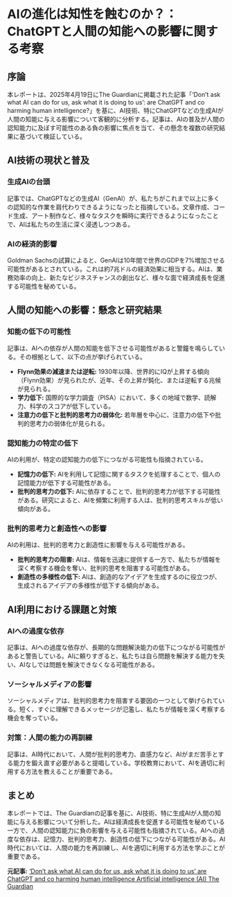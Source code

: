 # AIの進化は知性を蝕むのか？：ChatGPTと人間の知能への影響に関する考察

## 序論

本レポートは、2025年4月19日にThe Guardianに掲載された記事「‘Don’t ask what AI can do for us, ask what it is doing to us’: are ChatGPT and co harming human intelligence?」を基に、AI技術、特にChatGPTなどの生成AIが人間の知能に与える影響について客観的に分析する。記事は、AIの普及が人間の認知能力に及ぼす可能性のある負の影響に焦点を当て、その懸念を複数の研究結果に基づいて検証している。

## AI技術の現状と普及

### 生成AIの台頭

記事では、ChatGPTなどの生成AI（GenAI）が、私たちがこれまで以上に多くの認知的な作業を肩代わりできるようになったと指摘している。文章作成、コード生成、アート制作など、様々なタスクを瞬時に実行できるようになったことで、AIは私たちの生活に深く浸透しつつある。

### AIの経済的影響

Goldman Sachsの試算によると、GenAIは10年間で世界のGDPを7%増加させる可能性があるとされている。これは約7兆ドルの経済効果に相当する。AIは、業務効率の向上、新たなビジネスチャンスの創出など、様々な面で経済成長を促進する可能性を秘めている。

## 人間の知能への影響：懸念と研究結果

### 知能の低下の可能性

記事は、AIへの依存が人間の知能を低下させる可能性があると警鐘を鳴らしている。その根拠として、以下の点が挙げられている。

* **Flynn効果の減速または逆転:** 1930年以降、世界的にIQが上昇する傾向（Flynn効果）が見られたが、近年、その上昇が鈍化、または逆転する兆候が見られる。
* **学力低下:** 国際的な学力調査（PISA）において、多くの地域で数学、読解力、科学のスコアが低下している。
* **注意力の低下と批判的思考力の弱体化:** 若年層を中心に、注意力の低下や批判的思考力の弱体化が見られる。

### 認知能力の特定の低下

AIの利用が、特定の認知能力の低下につながる可能性も指摘されている。

* **記憶力の低下:** AIを利用して記憶に関するタスクを処理することで、個人の記憶能力が低下する可能性がある。
* **批判的思考力の低下:** AIに依存することで、批判的思考力が低下する可能性がある。研究によると、AIを頻繁に利用する人は、批判的思考スキルが低い傾向がある。

### 批判的思考力と創造性への影響

AIの利用は、批判的思考力と創造性に影響を与える可能性がある。

* **批判的思考力の阻害:** AIは、情報を迅速に提供する一方で、私たちが情報を深く考察する機会を奪い、批判的思考を阻害する可能性がある。
* **創造性の多様性の低下:** AIは、創造的なアイデアを生成するのに役立つが、生成されるアイデアの多様性が低下する傾向がある。

## AI利用における課題と対策

### AIへの過度な依存

記事は、AIへの過度な依存が、長期的な問題解決能力の低下につながる可能性があると警告している。AIに頼りすぎると、私たちは自ら問題を解決する能力を失い、AIなしでは問題を解決できなくなる可能性がある。

### ソーシャルメディアの影響

ソーシャルメディアは、批判的思考力を阻害する要因の一つとして挙げられている。短く、すぐに理解できるメッセージが氾濫し、私たちが情報を深く考察する機会を奪っている。

### 対策：人間の能力の再訓練

記事は、AI時代において、人間が批判的思考力、直感力など、AIがまだ苦手とする能力を鍛え直す必要があると提唱している。学校教育において、AIを適切に利用する方法を教えることが重要である。

## まとめ

本レポートでは、The Guardianの記事を基に、AI技術、特に生成AIが人間の知能に与える影響について分析した。AIは経済成長を促進する可能性を秘めている一方で、人間の認知能力に負の影響を与える可能性も指摘されている。AIへの過度な依存は、記憶力、批判的思考力、創造性の低下につながる可能性がある。AI時代においては、人間の能力を再訓練し、AIを適切に利用する方法を学ぶことが重要である。



**元記事:** [‘Don’t ask what AI can do for us, ask what it is doing to us’ are ChatGPT and co harming human intelligence Artificial intelligence (AI) The Guardian](https://www.theguardian.com/technology/2025/apr/19/dont-ask-what-ai-can-do-for-us-ask-what-it-is-doing-to-us-are-chatgpt-and-co-harming-human-intelligence)